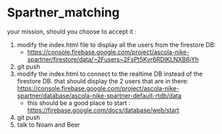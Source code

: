 # Spartner_matching

your mission, should you choose to accept it : 

1) modify the index.html file to display all the users from the firestore DB: 
   * https://console.firebase.google.com/project/ascola-nike-spartner/firestore/data/~2Fusers~2FsPt5Kvr6RDIKLNXB6jYh
2) git push 
3) modify the index.html to connect to the realtime DB instead of the firestore DB. that should display the 2 users that are in there: https://console.firebase.google.com/project/ascola-nike-spartner/database/ascola-nike-spartner-default-rtdb/data
   * this should be a good place to start : https://firebase.google.com/docs/database/web/start 
4) git push 
5) talk to Noam and Beer